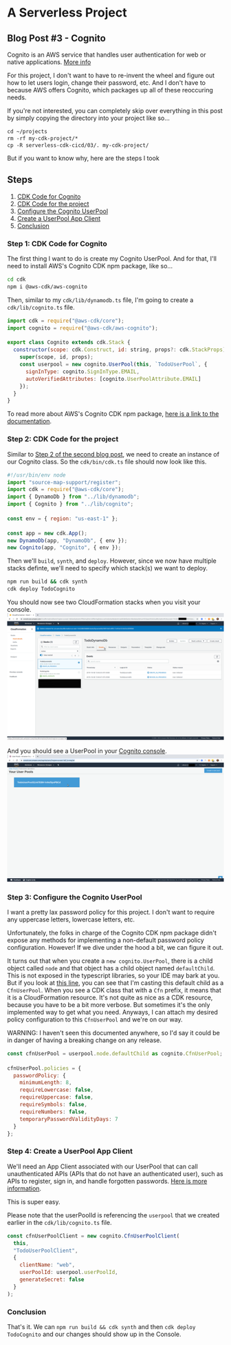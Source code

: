 # A Serverless Project

## Blog Post #3 - Cognito

Cognito is an AWS service that handles user authentication for web or native applications. [More info](https://aws.amazon.com/cognito/)

For this project, I don't want to have to re-invent the wheel and figure out how to let users login, change their password, etc. And I don't have to because AWS offers Cognito, which packages up all of these reoccuring needs.

If you're not interested, you can completely skip over everything in this post by simply copying the directory into your project like so...

```
cd ~/projects
rm -rf my-cdk-project/*
cp -R serverless-cdk-cicd/03/. my-cdk-project/
```

But if you want to know why, here are the steps I took

## Steps

1. [CDK Code for Cognito](#cdk-code-cognito)
1. [CDK Code for the project](#cdk-code-project)
1. [Configure the Cognito UserPool](#configure-cognito)
1. [Create a UserPool App Client](#create-userpool-client)
1. [Conclusion](#conclusion)

### Step 1: CDK Code for Cognito <a name="cdk-code-cognito"></a>

The first thing I want to do is create my Cognito UserPool. And for that, I'll need to install AWS's Cognito CDK npm package, like so...

```sh
cd cdk
npm i @aws-cdk/aws-cognito
```

Then, similar to my `cdk/lib/dynamodb.ts` file, I'm going to create a `cdk/lib/cognito.ts` file.

```js
import cdk = require("@aws-cdk/core");
import cognito = require("@aws-cdk/aws-cognito");

export class Cognito extends cdk.Stack {
  constructor(scope: cdk.Construct, id: string, props?: cdk.StackProps) {
    super(scope, id, props);
    const userpool = new cognito.UserPool(this, `TodoUserPool`, {
      signInType: cognito.SignInType.EMAIL,
      autoVerifiedAttributes: [cognito.UserPoolAttribute.EMAIL]
    });
  }
}
```

To read more about AWS's Cognito CDK npm package, [here is a link to the documentation](https://docs.aws.amazon.com/cdk/api/latest/docs/aws-cognito-readme.html).

### Step 2: CDK Code for the project <a name="cdk-code-project"></a>

Similar to [Step 2 of the second blog post](../02#cdk-code-project), we need to create an instance of our Cognito class. So the `cdk/bin/cdk.ts` file should now look like this.

```js
#!/usr/bin/env node
import "source-map-support/register";
import cdk = require("@aws-cdk/core");
import { DynamoDb } from "../lib/dynamodb";
import { Cognito } from "../lib/cognito";

const env = { region: "us-east-1" };

const app = new cdk.App();
new DynamoDb(app, "DynamoDb", { env });
new Cognito(app, "Cognito", { env });
```

Then we'll `build`, `synth`, and `deploy`. However, since we now have multiple stacks definte, we'll need to specify which stack(s) we want to deploy.

```sh
npm run build && cdk synth
cdk deploy TodoCognito
```

You should now see two CloudFormation stacks when you visit your console.
![CloudFormation Two Stacks](../images/15_CloudFormation_Two_Stacks.png)

And you should see a UserPool in your [Cognito console](https://console.aws.amazon.com/cognito/users/?region=us-east-1).
![Cognito New UserPool](../images/16_Cognito_New_UserPool.png)

### Step 3: Configure the Cognito UserPool <a name="configure-cognito"></a>

I want a pretty lax password policy for this project. I don't want to require any uppercase letters, lowercase letters, etc.

Unfortunately, the folks in charge of the Cognito CDK npm package didn't expose any methods for implementing a non-default password policy configuration. However! If we dive under the hood a bit, we can figure it out.

It turns out that when you create a `new cognito.UserPool`, there is a child object called `node` and that object has a child object named `defaultChild`. This is not exposed in the typescript libraries, so your IDE may bark at you. But if you look at [this line](cdk/lib/cognito.ts#L13), you can see that I'm casting this default child as a `CfnUserPool`.
When you see a CDK class that with a `Cfn` prefix, it means that it is a CloudFormation resource. It's not quite as nice as a CDK resource, because you have to be a bit more verbose. But sometimes it's the only implemented way to get what you need.
Anyways, I can attach my desired policy configuration to this `CfnUserPool` and we're on our way.

WARNING: I haven't seen this documented anywhere, so I'd say it could be in danger of having a breaking change on any release.

```js
const cfnUserPool = userpool.node.defaultChild as cognito.CfnUserPool;

cfnUserPool.policies = {
  passwordPolicy: {
    minimumLength: 8,
    requireLowercase: false,
    requireUppercase: false,
    requireSymbols: false,
    requireNumbers: false,
    temporaryPasswordValidityDays: 7
  }
};
```

### Step 4: Create a UserPool App Client <a name="create-userpool-client"></a>

We'll need an App Client associated with our UserPool that can call unauthenticated APIs (APIs that do not have an authenticated user), such as APIs to register, sign in, and handle forgotten passwords. [Here is more information](https://docs.aws.amazon.com/en_pv/cognito/latest/developerguide/user-pool-settings-client-apps.html).

This is super easy.

Please note that the userPoolId is referencing the `userpool` that we created earlier in the `cdk/lib/cognito.ts` file.

```js
const cfnUserPoolClient = new cognito.CfnUserPoolClient(
  this,
  "TodoUserPoolClient",
  {
    clientName: "web",
    userPoolId: userpool.userPoolId,
    generateSecret: false
  }
);
```

### Conclusion <a name="conclusion"></a>

That's it. We can `npm run build && cdk synth` and then `cdk deploy TodoCognito` and our changes should show up in the Console.
